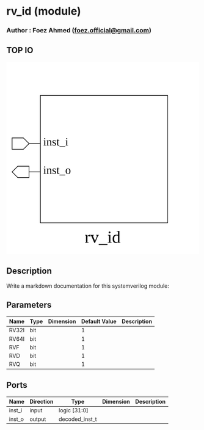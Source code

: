 # rv_id (module)

### Author : Foez Ahmed (foez.official@gmail.com)

## TOP IO
<img src="./rv_id_top.svg">

## Description

Write a markdown documentation for this systemverilog module:

## Parameters
|Name|Type|Dimension|Default Value|Description|
|-|-|-|-|-|
|RV32I|bit||1||
|RV64I|bit||1||
|RVF|bit||1||
|RVD|bit||1||
|RVQ|bit||1||

## Ports
|Name|Direction|Type|Dimension|Description|
|-|-|-|-|-|
|inst_i|input|logic [31:0]|||
|inst_o|output|decoded_inst_t|||
